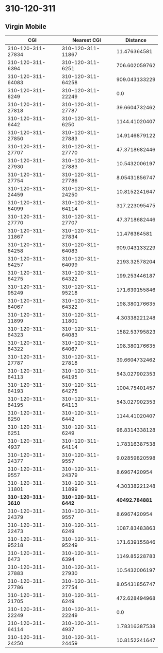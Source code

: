 # 310-120-311
## Virgin Mobile


| CGI | Nearest CGI | Distance |
|-----|-------------|----------|
| 310-120-311-27834 | 310-120-311-11867 | 11.476364581 |
| 310-120-311-6394 | 310-120-311-6251 | 706.602059762 |
| 310-120-311-64083 | 310-120-311-64258 | 909.043133229 |
| 310-120-311-6249 | 310-120-311-22249 | 0.0 |
| 310-120-311-27818 | 310-120-311-27787 | 39.6604732462 |
| 310-120-311-6442 | 310-120-311-6250 | 1144.41020407 |
| 310-120-311-27850 | 310-120-311-27883 | 14.9146879122 |
| 310-120-311-27707 | 310-120-311-27770 | 47.3718682446 |
| 310-120-311-27930 | 310-120-311-27883 | 10.5432006197 |
| 310-120-311-27754 | 310-120-311-27786 | 8.05431856747 |
| 310-120-311-24459 | 310-120-311-24250 | 10.8152241647 |
| 310-120-311-64099 | 310-120-311-64114 | 317.223095475 |
| 310-120-311-27770 | 310-120-311-27707 | 47.3718682446 |
| 310-120-311-11867 | 310-120-311-27834 | 11.476364581 |
| 310-120-311-64258 | 310-120-311-64083 | 909.043133229 |
| 310-120-311-64257 | 310-120-311-64099 | 2193.32578204 |
| 310-120-311-64275 | 310-120-311-64322 | 199.253446187 |
| 310-120-311-95249 | 310-120-311-95218 | 171.639155846 |
| 310-120-311-64067 | 310-120-311-64322 | 198.380176635 |
| 310-120-311-11899 | 310-120-311-11801 | 4.30338221248 |
| 310-120-311-64323 | 310-120-311-64083 | 1582.53795823 |
| 310-120-311-64322 | 310-120-311-64067 | 198.380176635 |
| 310-120-311-27787 | 310-120-311-27818 | 39.6604732462 |
| 310-120-311-64113 | 310-120-311-64195 | 543.027902353 |
| 310-120-311-64193 | 310-120-311-64275 | 1004.75401457 |
| 310-120-311-64195 | 310-120-311-64113 | 543.027902353 |
| 310-120-311-6250 | 310-120-311-6442 | 1144.41020407 |
| 310-120-311-6251 | 310-120-311-6249 | 98.8314338128 |
| 310-120-311-4937 | 310-120-311-64114 | 1.78316387538 |
| 310-120-311-24377 | 310-120-311-9557 | 9.02859820598 |
| 310-120-311-9557 | 310-120-311-24379 | 8.6967420954 |
| 310-120-311-11801 | 310-120-311-11899 | 4.30338221248 |
| **310-120-311-3610** | **310-120-311-6442** | **40492.784881** |
| 310-120-311-24379 | 310-120-311-9557 | 8.6967420954 |
| 310-120-311-22473 | 310-120-311-6249 | 1087.83483863 |
| 310-120-311-95218 | 310-120-311-95249 | 171.639155846 |
| 310-120-311-6473 | 310-120-311-6394 | 1149.85228783 |
| 310-120-311-27883 | 310-120-311-27930 | 10.5432006197 |
| 310-120-311-27786 | 310-120-311-27754 | 8.05431856747 |
| 310-120-311-21705 | 310-120-311-6249 | 472.628494968 |
| 310-120-311-22249 | 310-120-311-22249 | 0.0 |
| 310-120-311-64114 | 310-120-311-4937 | 1.78316387538 |
| 310-120-311-24250 | 310-120-311-24459 | 10.8152241647 |
